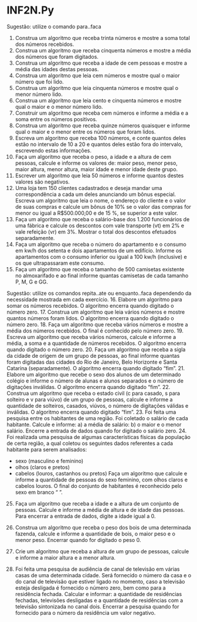 # INF2N.Py

Sugestão: utilize o comando para..faca
1. Construa um algoritmo que receba trinta números e mostre a soma total dos números recebidos.
2. Construa um algoritmo que receba cinquenta números e mostre a média dos números que foram
digitados.
3. Construa um algoritmo que receba a idade de cem pessoas e mostre a média das idades destas
pessoas.
4. Construa um algoritmo que leia cem números e mostre qual o maior número que foi lido.
5. Construa um algoritmo que leia cinquenta números e mostre qual o menor número lido.
6. Construa um algoritmo que leia cento e cinquenta números e mostre qual o maior e o menor
número lido.
7. Construir um algoritmo que receba cem números e informe a média e a soma entre os números
positivos.
8. Construa um algoritmo que receba quinze números quaisquer e informe qual o maior e o menor
entre os números que foram lidos.
9. Escreva um algoritmo que receba 100 números, e conte quantos deles estão no intervalo de 10 a
20 e quantos deles estão fora do intervalo, escrevendo estas informações.
10. Faça um algoritmo que receba o peso, a idade e a altura de cem pessoas, calcule e informe os
valores de: maior peso, menor peso, maior altura, menor altura, maior idade e menor idade deste
grupo.
11. Escrever um algoritmo que leia 50 números e informe quantos destes valores são negativos.
12. Uma loja tem 150 clientes cadastrados e deseja mandar uma correspondência a cada um deles
anunciando um bônus especial. Escreva um algoritmo que leia o nome, o endereço do cliente e o
valor de suas compras e calcule um bônus de 10% se o valor das compras for menor ou igual a
R$500.000,00 e de 15 %, se superior a este valor.
13. Faça um algoritmo que receba o salário-base dos 1.200 funcionários de uma fábrica e calcule os
descontos com vale transporte (vt) em 2% e vale refeição (vr) em 3%. Mostrar o total dos descontos
efetuados separadamente.
14. Faça um algoritmo que receba o número do apartamento e o consumo em kw/h dos setenta e
dois apartamentos de um edifício. Informe os apartamentos com o consumo inferior ou igual a 100
kw/h (inclusive) e os que ultrapassaram este consumo.
15. Faça um algoritmo que receba o tamanho de 500 camisetas existente no almoxarifado e ao final
informe quantas camisetas de cada tamanho P, M, G e GG.

Sugestão: utilize os comandos repita..ate ou enquanto..faca dependendo da necessidade mostrada
em cada exercício.
16. Elabore um algoritmo para somar os números recebidos. O algoritmo encerra quando digitado o
número zero.
17. Construa um algoritmo que leia vários números e mostre quantos números foram lidos. O
algoritmo encerra quando digitado o número zero.
18. Faça um algoritmo que receba vários números e mostre a média dos números recebidos. O final é
conhecido pelo número zero.
19. Escreva um algoritmo que receba vários números, calcule e informe a média, a soma e a
quantidade de números recebidos. O algoritmo encerra quando digitado o número zero.
20. Faça um algoritmo que receba a sigla da cidade de origem de um grupo de pessoas, ao final
informe quantas foram digitadas das cidades do Rio de Janeiro, Belo Horizonte e Santa Catarina
(separadamente). O algoritmo encerra quando digitado “fim”.
21. Elabore um algoritmo que recebe o sexo dos alunos de um determinado colégio e informe o
número de alunas e alunos separados e o número de digitações inválidas. O algoritmo encerra
quando digitado “fim”.
22. Construa um algoritmo que receba o estado civil (c para casado, s para solteiro e v para viúvo) de
um grupo de pessoas, calcule e informe a quantidade de solteiros, casados, viúvos, o número de
digitações válidas e inválidas. O algoritmo encerra quando digitado “fim”.
23. Foi feita uma pesquisa entre os habitantes de uma região. Foi coletado o salário de cada
habitante. Calcule e informe:
a) a média de salário:
b) o maior e o menor salário.
Encerre a entrada de dados quando for digitado o salário zero.
24. Foi realizada uma pesquisa de algumas características físicas da população de certa região, a qual
coletou os seguintes dados referentes a cada habitante para serem analisados:
- sexo (masculino e feminino)
- olhos (claros e pretos)
- cabelos (louros, castanhos ou pretos)
Faça um algoritmo que calcule e informe a quantidade de pessoas do sexo feminino, com olhos
claros e cabelos louros. O final do conjunto de habitantes é reconhecido pelo sexo em branco “ ”.
25. Faça um algoritmo que receba a idade e a altura de um conjunto de pessoas. Calcule e informe a
média de altura e de idade das pessoas. Para encerrar a entrada de dados, digite a idade igual a 0.

26. Construa um algoritmo que receba o peso dos bois de uma determinada fazenda, calcule e
informe a quantidade de bois, o maior peso e o menor peso. Encerrar quando for digitado o peso 0.
27. Crie um algoritmo que receba a altura de um grupo de pessoas, calcule e informe a maior altura e
a menor altura.
28. Foi feita uma pesquisa de audiência de canal de televisão em várias casas de uma determinada
cidade. Será fornecido o número da casa e o do canal de televisão que estiver ligado no momento,
caso a televisão esteja desligada é fornecido o número zero, bem como para a residência fechada.
Calcular e informar: a quantidade de residências fechadas, televisões desligadas e a quantidade de
residências com a televisão sintonizada no canal dois. Encerrar a pesquisa quando for fornecido para
o número da residência um valor negativo.
